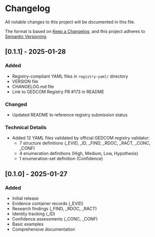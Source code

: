 # Changelog

All notable changes to this project will be documented in this file.

The format is based on [Keep a Changelog](https://keepachangelog.com/en/1.0.0/),
and this project adheres to [Semantic Versioning](https://semver.org/spec/v2.0.0.html).

## [0.1.1] - 2025-01-28

### Added
- Registry-compliant YAML files in `registry-yaml/` directory
- VERSION file
- CHANGELOG.md file
- Link to GEDCOM Registry PR #173 in README

### Changed
- Updated README to reference registry submission status

### Technical Details
- Added 12 YAML files validated by official GEDCOM registry validator:
  - 7 structure definitions (_EVID, _ID, _FIND, _RDOC, _RACT, _CONC, _CONF)
  - 4 enumeration definitions (High, Medium, Low, Hypothesis)
  - 1 enumeration-set definition (Confidence)

## [0.1.0] - 2025-01-27

### Added
- Initial release
- Evidence container records (_EVID)
- Research findings (_FIND, _RDOC, _RACT)
- Identity tracking (_ID)
- Confidence assessments (_CONC, _CONF)
- Basic examples
- Comprehensive documentation